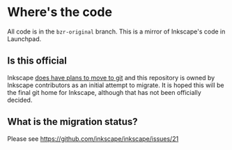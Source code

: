 # Where's the code

All code is in the `bzr-original` branch. This is a mirror of Inkscape's code
in Launchpad.

## Is this official

Inkscape [does have plans to move to git](https://sourceforge.net/p/inkscape/mailman/message/31809342/)
and this repository is owned by Inkscape contributors as an initial attempt
to migrate. It is hoped this will be the final git home for Inkscape, although
that has not been officially decided.

## What is the migration status?

Please see https://github.com/inkscape/inkscape/issues/21

